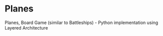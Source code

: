 # Planes
Planes, Board Game (similar to Battleships) - Python implementation using Layered Architecture
